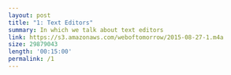 ```yaml
---
layout: post
title: "1: Text Editors"
summary: In which we talk about text editors
link: https://s3.amazonaws.com/weboftomorrow/2015-08-27-1.m4a
size: 29879043
length: '00:15:00'
permalink: /1
---
```

